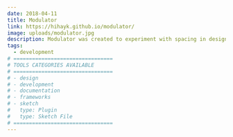 ```yaml
---
date: 2018-04-11
title: Modulator
link: https://hihayk.github.io/modulator/
image: uploads/modulator.jpg
description: Modulator was created to experiment with spacing in design systems. Modulator helps designers define a base unit size and create preset spaces.
tags:
  - development
# ================================
# TOOLS CATEGORIES AVAILABLE
# ================================
# - design
# - development
# - documentation
# - frameworks
# - sketch
#   type: Plugin
#   type: Sketch File
# ================================
---
```

